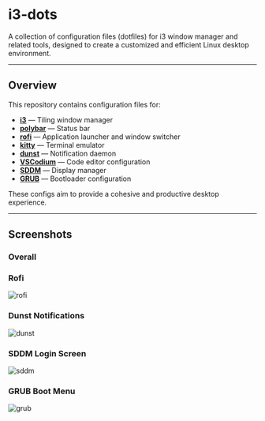 # i3-dots

A collection of configuration files (dotfiles) for i3 window manager and related tools, designed to create a customized and efficient Linux desktop environment.

---

## Overview

This repository contains configuration files for:

- **[i3](https://i3wm.org/)** — Tiling window manager
- **[polybar](https://github.com/polybar/polybar)** — Status bar
- **[rofi](https://github.com/davatorium/rofi)** — Application launcher and window switcher
- **[kitty](https://sw.kovidgoyal.net/kitty/)** — Terminal emulator
- **[dunst](https://dunst-project.org/)** — Notification daemon
- **[VSCodium](https://vscodium.com/)** — Code editor configuration
- **[SDDM](https://github.com/sddm/sddm)** — Display manager
- **[GRUB](https://www.gnu.org/software/grub/)** — Bootloader configuration

These configs aim to provide a cohesive and productive desktop experience.

---

## Screenshots

### Overall

### Rofi
![rofi](https://example.com/screenshots/rofi.png)

### Dunst Notifications
![dunst](https://example.com/screenshots/dunst.png)

### SDDM Login Screen
![sddm](https://example.com/screenshots/sddm.png)

### GRUB Boot Menu
![grub](https://example.com/screenshots/grub.png)

